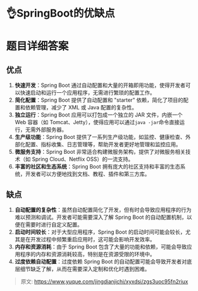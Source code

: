 # 👌SpringBoot的优缺点

# 题目详细答案
## 优点
1. **快速开发**：Spring Boot 通过自动配置和大量的开箱即用功能，使得开发者可以快速启动和运行一个应用程序，无需进行繁琐的配置工作。
2. **简化配置**：Spring Boot 提供了自动配置和 "starter" 依赖，简化了项目的配置和依赖管理，减少了 XML 或 Java 配置的复杂性。
3. **独立运行**：Spring Boot 应用可以打包成一个独立的 JAR 文件，内嵌一个 Web 容器（如 Tomcat、Jetty），使得应用可以通过`java -jar`命令直接运行，无需外部服务器。
4. **生产级功能**：Spring Boot 提供了一系列生产级功能，如监控、健康检查、外部化配置、指标收集、日志管理等，帮助开发者更好地管理和监控应用。
5. **微服务支持**：Spring Boot 非常适合构建微服务架构，提供了对微服务相关技术（如 Spring Cloud、Netflix OSS）的一流支持。
6. **丰富的社区和生态系统**：Spring Boot 拥有庞大的社区支持和丰富的生态系统，开发者可以方便地找到文档、教程、插件和第三方库。

## 缺点
1. **自动配置的复杂性**：虽然自动配置简化了开发，但有时会导致应用程序的行为难以预测和调试。开发者可能需要深入了解 Spring Boot 的自动配置机制，以便在需要时进行自定义配置。
2. **启动时间较长**：对于大型应用程序，Spring Boot 的启动时间可能会较长，尤其是在开发过程中频繁重启应用时，这可能会影响开发效率。
3. **内存和资源消耗**：由于 Spring Boot 包含了大量的功能和依赖，可能会导致应用程序的内存和资源消耗较高，特别是在资源受限的环境中。
4. **过度依赖自动配置**：过度依赖 Spring Boot 的自动配置可能会导致开发者对底层细节缺乏了解，从而在需要深入定制和优化时遇到困难。



> 原文: <https://www.yuque.com/jingdianjichi/xyxdsi/zgs3uoc95fn2riux>